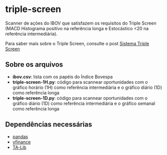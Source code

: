 # triple-screen
Scanner de ações do IBOV que satisfazem os requisitos do Triple Screen (MACD Histograma positivo na referência longa e Estocástico <20 na referência intermediária).

Para saber mais sobre o Triple Screen, consulte o post [Sistema Triple Screen](https://leiturasdotrader.com/sistema-triple-screen/)

## Sobre os arquivos
- **ibov.csv**: lista com os papéis do Índice Bovespa
- **triple-screen-1H.py**: código para scannear oportunidades com o gráfico horário (1H) como referência intermediária e o gráfico diário (1D) como referência longa
- **triple-screen-1D.py**: código para scannear oportunidades com o gráfico diário (1D) como referência intermediária e o gráfico semanal como referência longa

## Dependências necessárias
- [pandas](https://pandas.pydata.org/)
- [yfinance](https://pypi.org/project/yfinance/)
- [TA-Lib](http://mrjbq7.github.io/ta-lib/index.html)
